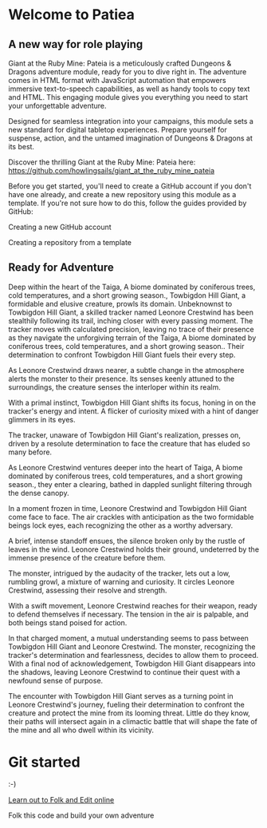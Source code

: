 # Welcome to Patiea

## A new way for role playing

Giant at the Ruby Mine: Pateia is a meticulously crafted Dungeons & Dragons adventure module, ready for you to dive
right in. The adventure comes in HTML format with JavaScript automation that empowers immersive text-to-speech
capabilities, as well as handy tools to copy text and HTML. This engaging module gives you everything you need to start
your unforgettable adventure.

Designed for seamless integration into your campaigns, this module sets a new standard for digital tabletop experiences.
Prepare yourself for suspense, action, and the untamed imagination of Dungeons & Dragons at its best.

Discover the thrilling Giant at the Ruby Mine: Pateia
here: https://github.com/howlingsails/giant_at_the_ruby_mine_pateia

Before you get started, you'll need to create a GitHub account if you don't have one already, and create a new
repository using this module as a template. If you're not sure how to do this, follow the guides provided by GitHub:

Creating a new GitHub account

Creating a repository from a template

## Ready for Adventure

Deep within the heart of the Taiga, A biome dominated by coniferous trees, cold temperatures, and a short growing
season., Towbigdon Hill Giant, a formidable and elusive creature, prowls its domain.
Unbeknownst to Towbigdon Hill Giant, a skilled tracker named Leonore Crestwind has been stealthily following its trail,
inching closer with every passing moment.
The tracker moves with calculated precision, leaving no trace of their presence as they navigate the unforgiving terrain
of the Taiga, A biome dominated by coniferous trees, cold temperatures, and a short growing season.. Their determination
to confront Towbigdon Hill Giant fuels their every step.

As Leonore Crestwind draws nearer, a subtle change in the atmosphere alerts the monster to their presence. Its senses
keenly attuned to the surroundings, the creature senses the interloper within its realm.

With a primal instinct, Towbigdon Hill Giant shifts its focus, honing in on the tracker's energy and intent. A flicker
of curiosity mixed with a hint of danger glimmers in its eyes.

The tracker, unaware of Towbigdon Hill Giant's realization, presses on, driven by a resolute determination to face the
creature that has eluded so many before.

As Leonore Crestwind ventures deeper into the heart of Taiga, A biome dominated by coniferous trees, cold temperatures,
and a short growing season., they enter a clearing, bathed in dappled sunlight filtering through the dense canopy.

In a moment frozen in time, Leonore Crestwind and Towbigdon Hill Giant come face to face. The air crackles with
anticipation as the two formidable beings lock eyes, each recognizing the other as a worthy adversary.

A brief, intense standoff ensues, the silence broken only by the rustle of leaves in the wind. Leonore Crestwind holds
their ground, undeterred by the immense presence of the creature before them.

The monster, intrigued by the audacity of the tracker, lets out a low, rumbling growl, a mixture of warning and
curiosity. It circles Leonore Crestwind, assessing their resolve and strength.

With a swift movement, Leonore Crestwind reaches for their weapon, ready to defend themselves if necessary. The tension
in the air is palpable, and both beings stand poised for action.

In that charged moment, a mutual understanding seems to pass between Towbigdon Hill Giant and Leonore Crestwind. The
monster, recognizing the tracker's determination and fearlessness, decides to allow them to proceed.
With a final nod of acknowledgement, Towbigdon Hill Giant disappears into the shadows, leaving Leonore Crestwind to
continue their quest with a newfound sense of purpose.

The encounter with Towbigdon Hill Giant serves as a turning point in Leonore Crestwind's journey, fueling their
determination to confront the creature and protect the mine from its looming threat.
Little do they know, their paths will intersect again in a climactic battle that will shape the fate of the mine and all
who dwell within its vicinity.

# Git started

:-)

[Learn out to Folk and Edit online](https://logbook.howlingsails.com/2023/06/04/git-tutorial-forking-cloning-and-editing-a-github-repository-online/)

Folk this code and build your own adventure